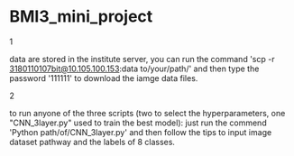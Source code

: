 # BMI3_mini_project
1

data are stored in the institute server, 
you can run the command 'scp -r 3180110107bit@10.105.100.153:data to/your/path/' and then type the password '111111' to download the iamge data files.

2

to run anyone of the three scripts (two to select the hyperparameters, one "CNN_3layer.py" used to train the best model):
  just run the commend 'Python path/of/CNN_3layer.py' and then follow the tips to input image dataset pathway and the labels of 8 classes.

